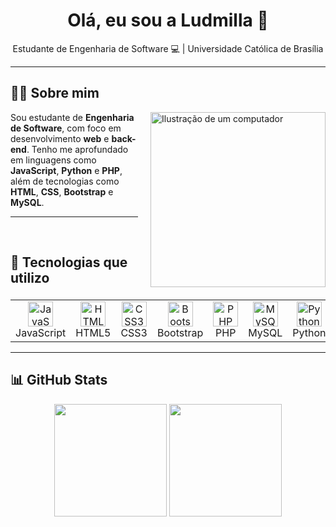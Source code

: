 <h1 align="center">Olá, eu sou a Ludmilla 👋</h1>

<p align="center">Estudante de Engenharia de Software 💻 | Universidade Católica de Brasília</p>

---

## 👩‍💻 Sobre mim

<img src="https://raw.githubusercontent.com/MicaelliMedeiros/micaellimedeiros/master/image/computer-illustration.png" alt="Ilustração de um computador" width="280" align="right" style="margin-left: 20px; margin-bottom: 20px;">

Sou estudante de **Engenharia de Software**, com foco em desenvolvimento **web** e **back-end**. Tenho me aprofundado em linguagens como **JavaScript**, **Python** e **PHP**, além de tecnologias como **HTML**, **CSS**, **Bootstrap** e **MySQL**.

---

</br>

## 🚀 Tecnologias que utilizo

<table align="center">
  <tr align="center">
    <td><img src="https://cdn.jsdelivr.net/gh/devicons/devicon/icons/javascript/javascript-original.svg" width="40" alt="JavaScript"/><br>JavaScript</td>
    <td><img src="https://cdn.jsdelivr.net/gh/devicons/devicon/icons/html5/html5-original.svg" width="40" alt="HTML5"/><br>HTML5</td>
    <td><img src="https://cdn.jsdelivr.net/gh/devicons/devicon/icons/css3/css3-original.svg" width="40" alt="CSS3"/><br>CSS3</td>
    <td><img src="https://cdn.jsdelivr.net/gh/devicons/devicon/icons/bootstrap/bootstrap-original.svg" width="40" alt="Bootstrap"/><br>Bootstrap</td>
    <td><img src="https://cdn.jsdelivr.net/gh/devicons/devicon/icons/php/php-original.svg" width="40" alt="PHP"/><br>PHP</td>
    <td><img src="https://cdn.jsdelivr.net/gh/devicons/devicon/icons/mysql/mysql-original.svg" width="40" alt="MySQL"/><br>MySQL</td>
    <td><img src="https://cdn.jsdelivr.net/gh/devicons/devicon/icons/python/python-original.svg" width="40" alt="Python"/><br>Python</td>
  </tr>
</table>

---

## 📊 GitHub Stats

<p align="center"> <img height="180em" src="https://github-readme-stats.vercel.app/api?username=ludy-d3v&show_icons=true&theme=github_dark&include_all_commits=true&count_private=true"/> <img height="180em" src="https://github-readme-stats.vercel.app/api/top-langs/?username=ludy-d3v&layout=compact&langs_count=8&theme=github_dark"/> </p> <p align="center"> </p>
